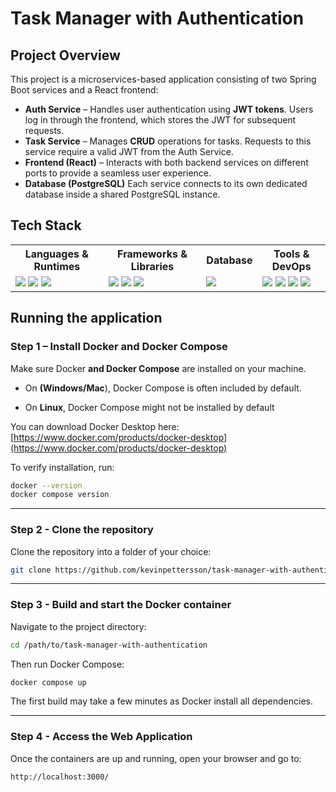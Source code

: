 # Task Manager with Authentication

## Project Overview
This project is a microservices-based application consisting of two Spring Boot services and a React frontend:

- **Auth Service** – Handles user authentication using **JWT tokens**. Users log in through the frontend, which stores the JWT for subsequent requests.
- **Task Service** – Manages **CRUD** operations for tasks. Requests to this service require a valid JWT from the Auth Service.
- **Frontend (React)** – Interacts with both backend services on different ports to provide a seamless user experience.
- **Database (PostgreSQL)** Each service connects to its own dedicated database inside a shared PostgreSQL instance.

## Tech Stack

<table>
    <tr>
        <th>Languages & Runtimes</th>
        <th>Frameworks & Libraries</th>
        <th>Database</th>
        <th>Tools & DevOps</th>
    </tr>
    <tr>
        <td valign="top">
            <img src="https://img.shields.io/badge/java-%23ED8B00.svg?style=for-the-badge&logo=openjdk&logoColor=white">
            <img src="https://img.shields.io/badge/javascript-%23323330.svg?style=for-the-badge&logo=javascript&logoColor=%23F7DF1E">
            <img src="https://img.shields.io/badge/node.js-6DA55F?style=for-the-badge&logo=node.js&logoColor=white">
        </td>
        <td valign="top">
            <img src="https://img.shields.io/badge/react-%2320232a.svg?style=for-the-badge&logo=react&logoColor=%2361DAFB">
            <img src="https://img.shields.io/badge/spring-%236DB33F.svg?style=for-the-badge&logo=spring&logoColor=white">
            <img src="https://img.shields.io/badge/chakra-%234ED1C5.svg?style=for-the-badge&logo=chakraui&logoColor=white">
        </td>
        <td valign="top">
            <img src="https://img.shields.io/badge/postgres-%23316192.svg?style=for-the-badge&logo=postgresql&logoColor=white">
        </td>
        <td valign="top">
            <img src="https://img.shields.io/badge/docker-%230db7ed.svg?style=for-the-badge&logo=docker&logoColor=white">
            <img src="https://img.shields.io/badge/kubernetes-%23326ce5.svg?style=for-the-badge&logo=kubernetes&logoColor=white">
            <img src="https://img.shields.io/badge/github%20actions-%232671E5.svg?style=for-the-badge&logo=githubactions&logoColor=white">
            <img src="https://img.shields.io/badge/apachemaven-C71A36.svg?style=for-the-badge&logo=apachemaven&logoColor=white">
        </td>
    </tr>
</table>

## Running the application
### Step 1 – Install Docker and Docker Compose
Make sure Docker **and Docker Compose** are installed on your machine.

- On **(Windows/Mac**), Docker Compose is often included by default.

- On **Linux**, Docker Compose might not be installed by default

You can download Docker Desktop here: [https://www.docker.com/products/docker-desktop](https://www.docker.com/products/docker-desktop)

To verify installation, run:
```bash
docker --version
docker compose version
```

---

### Step 2 - Clone the repository
Clone the repository into a folder of your choice:
```bash
git clone https://github.com/kevinpettersson/task-manager-with-authentication.git
```

---

### Step 3 - Build and start the Docker container
Navigate to the project directory:
```bash
cd /path/to/task-manager-with-authentication
```
Then run Docker Compose:
```bash
docker compose up
```
The first build may take a few minutes as Docker install all dependencies.

---

### Step 4 - Access the Web Application
Once the containers are up and running, open your browser and go to:
```arduino
http://localhost:3000/
```


          
